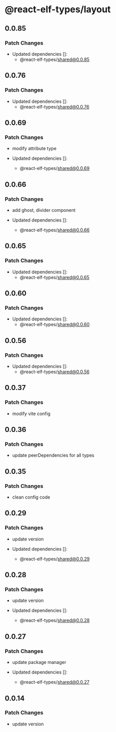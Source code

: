 # @react-elf-types/layout

## 0.0.85

### Patch Changes

- Updated dependencies []:
  - @react-elf-types/shared@0.0.85

## 0.0.76

### Patch Changes

- Updated dependencies []:
  - @react-elf-types/shared@0.0.76

## 0.0.69

### Patch Changes

- modify attribute type

- Updated dependencies []:
  - @react-elf-types/shared@0.0.69

## 0.0.66

### Patch Changes

- add ghost, divider component

- Updated dependencies []:
  - @react-elf-types/shared@0.0.66

## 0.0.65

### Patch Changes

- Updated dependencies []:
  - @react-elf-types/shared@0.0.65

## 0.0.60

### Patch Changes

- Updated dependencies []:
  - @react-elf-types/shared@0.0.60

## 0.0.56

### Patch Changes

- Updated dependencies []:
  - @react-elf-types/shared@0.0.56

## 0.0.37

### Patch Changes

- modify vite config

## 0.0.36

### Patch Changes

- update peerDependencies for all types

## 0.0.35

### Patch Changes

- clean config code

## 0.0.29

### Patch Changes

- update version

- Updated dependencies []:
  - @react-elf-types/shared@0.0.29

## 0.0.28

### Patch Changes

- update version

- Updated dependencies []:
  - @react-elf-types/shared@0.0.28

## 0.0.27

### Patch Changes

- update package manager

- Updated dependencies []:
  - @react-elf-types/shared@0.0.27

## 0.0.14

### Patch Changes

- update version
